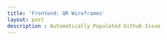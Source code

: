 ```yaml
---
title: 'Frontend: QR Wireframes'
layout: post
description : Automatically Populated Github Issue
---
```




